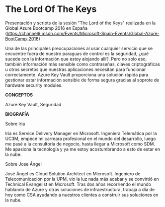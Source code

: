 # The Lord Of The Keys

Presentación y scripts de la sesión "The Lord of the Keys" realizada en la Global Azure Bootcamp 2016 en España (https://channel9.msdn.com/Events/Microsoft-Spain-Events/Global-Azure-BootCamp-2016)

Una de las principales preocupaciones al usar cualquier servicio que se encuentre fuera de nuestro paraguas de control es la seguridad, ¿qué sucede con la información que estoy alojando allí?. Pero no solo eso, también información más sensible como contraseñas, claves criptográficas u otros secretos que nuestras aplicaciones necesitan para funcionar correctamente. Azure Key Vault proporciona una solución rápida para gestionar estar información sensible de forma segura gracias al soprote de hardware security modules.

**CONCEPTOS**

Azure Key Vault, Seguridad


**BIOGRAFÍA**

Sobre Iria

Iria es Service Delivery Manager en Microsoft. Ingeniera Telemática por la UC3M, empecé mi carreara profesional en el mundo del desarrollo, luego me pasé a la consultoría de negocio, hasta llegar a Microsoft como SDM. Me apasiona la tecnología y ya me estoy acostumbrando a esto de estar en la nube.

Sobre Jose Ángel

José Ángel es Cloud Solution Architect en Microsoft. Ingeniero de Telecomunicación por la UPM, vio la luz nada más acabar y se convirtió en Technical Evangelist en Microsoft. Tras dos años recorriendo el mundo hablando de Azure y otras soluciones de infraestructura, trabaja a día de hoy como CSA ayudando a nuestros clientes a construir sus soluciones en la nube.
